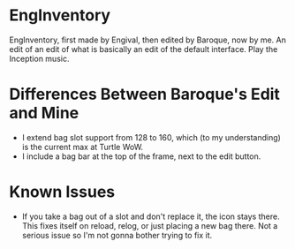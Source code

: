 # EngInventory
EngInventory, first made by Engival, then edited by Baroque, now by me.  An edit of an edit of what is basically an edit of the default interface.  Play the Inception music.

# Differences Between Baroque's Edit and Mine
- I extend bag slot support from 128 to 160, which (to my understanding) is the current max at Turtle WoW.
- I include a bag bar at the top of the frame, next to the edit button.

# Known Issues
- If you take a bag out of a slot and don't replace it, the icon stays there.  This fixes itself on reload, relog, or just placing a new bag there.  Not a serious issue so I'm not gonna bother trying to fix it.
